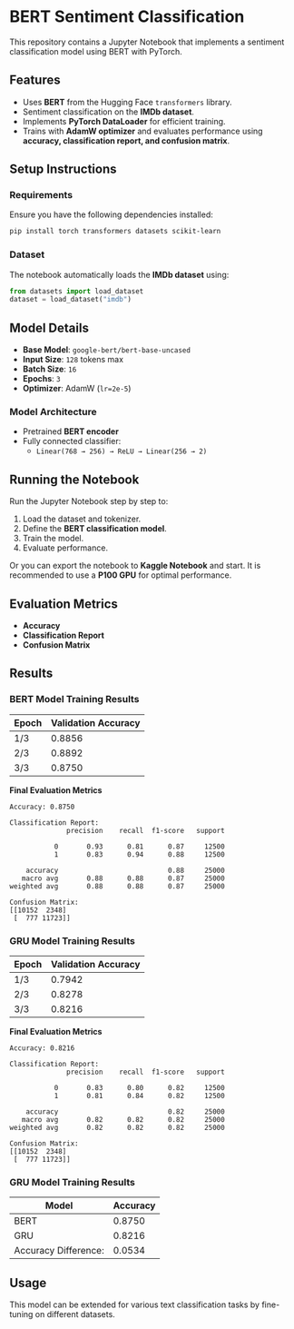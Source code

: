 # BERT Sentiment Classification

This repository contains a Jupyter Notebook that implements a sentiment classification model using BERT with PyTorch.

## Features
- Uses **BERT** from the Hugging Face `transformers` library.
- Sentiment classification on the **IMDb dataset**.
- Implements **PyTorch DataLoader** for efficient training.
- Trains with **AdamW optimizer** and evaluates performance using **accuracy, classification report, and confusion matrix**.

## Setup Instructions

### Requirements
Ensure you have the following dependencies installed:
```bash
pip install torch transformers datasets scikit-learn
```

### Dataset
The notebook automatically loads the **IMDb dataset** using:
```python
from datasets import load_dataset
dataset = load_dataset("imdb")
```

## Model Details
- **Base Model**: `google-bert/bert-base-uncased`
- **Input Size**: `128` tokens max
- **Batch Size**: `16`
- **Epochs**: `3`
- **Optimizer**: AdamW (`lr=2e-5`)

### Model Architecture
- Pretrained **BERT encoder**
- Fully connected classifier:
  - `Linear(768 → 256) → ReLU → Linear(256 → 2)`

## Running the Notebook
Run the Jupyter Notebook step by step to:
1. Load the dataset and tokenizer.
2. Define the **BERT classification model**.
3. Train the model.
4. Evaluate performance.

Or you can export the notebook to **Kaggle Notebook** and start. It is recommended to use a **P100 GPU** for optimal performance.

## Evaluation Metrics
- **Accuracy**
- **Classification Report**
- **Confusion Matrix**

## Results
### BERT Model Training Results
| Epoch | Validation Accuracy |
|-------|---------------------|
| 1/3   | 0.8856              |
| 2/3   | 0.8892              |
| 3/3   | 0.8750              |

**Final Evaluation Metrics**
```
Accuracy: 0.8750

Classification Report:
              precision    recall  f1-score   support

           0       0.93      0.81      0.87     12500
           1       0.83      0.94      0.88     12500

    accuracy                           0.88     25000
   macro avg       0.88      0.88      0.87     25000
weighted avg       0.88      0.88      0.87     25000

Confusion Matrix:
[[10152  2348]
 [  777 11723]]
```

### GRU Model Training Results
| Epoch | Validation Accuracy |
|-------|---------------------|
| 1/3   | 0.7942              |
| 2/3   | 0.8278              |
| 3/3   | 0.8216              |

**Final Evaluation Metrics**
```
Accuracy: 0.8216

Classification Report:
              precision    recall  f1-score   support

           0       0.83      0.80      0.82     12500
           1       0.81      0.84      0.82     12500

    accuracy                           0.82     25000
   macro avg       0.82      0.82      0.82     25000
weighted avg       0.82      0.82      0.82     25000

Confusion Matrix:
[[10152  2348]
 [  777 11723]]
```

### GRU Model Training Results
| Model |Accuracy             |
|-------|---------------------|
| BERT  | 0.8750              |
| GRU   | 0.8216              |
| Accuracy Difference: | 0.0534 |

## Usage
This model can be extended for various text classification tasks by fine-tuning on different datasets.
